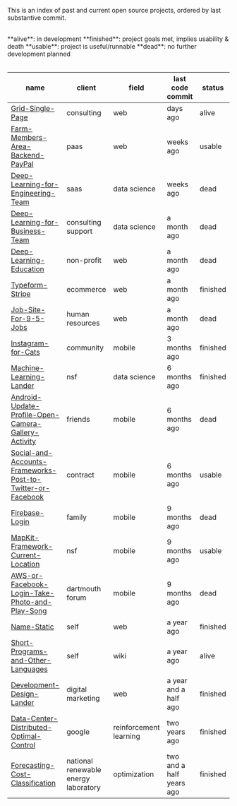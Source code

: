 This is an index of past and current open source projects, ordered by last substantive commit.

<br>
**alive**: in development  
**finished**: project goals met, implies usability & death  
**usable**: project is useful/runnable  
**dead**: no further development planned
<br><br>

| name | client | field | last code commit | status | time in development | 
| ---- | --------- | ---- | -------------- | ---- |---- |
| [Grid-Single-Page](https://github.com/SamPutnam/Grid-Single-Page) | consulting | web | days ago | alive | months |
| [Farm-Members-Area-Backend-PayPal](https://github.com/samputnam/Farm-Members-Area-Backend-PayPal) | paas | web | weeks ago | usable | weeks |
|[Deep-Learning-for-Engineering-Team](https://github.com/samputnam/Deep-Learning-for-Engineering-Team) | saas | data science | weeks ago | dead | weeks |
|[Deep-Learning-for-Business-Team](https://github.com/samputnam/Deep-Learning-for-Business-Team) | consulting support | data science | a month ago | dead | days |
| [Deep-Learning-Education](https://github.com/samputnam/Deep-Learning-Education) | non-profit  | web | a month ago | dead | days |
| [Typeform-Stripe](https://github.com/samputnam/Typeform-Stripe) | ecommerce | web | a month ago | finished | days |
| [Job-Site-For-9-5-Jobs](https://github.com/samputnam/Job-Site-For-9-5-Jobs) | human resources | web | a month ago | dead | weeks |
| [Instagram-for-Cats](https://github.com/samputnam/Instagram-for-Cats) | community | mobile | 3 months ago | finished | months |
| [Machine-Learning-Lander](https://github.com/SamPutnam/Machine-Learning-Lander) | nsf | data science | 6 months ago | finished | months |
| [Android-Update-Profile-Open-Camera-Gallery-Activity](https://github.com/samputnam/Android-Update-Profile-Open-Camera-Gallery-Activity) | friends | mobile | 6 months ago | dead | weeks |
| [Social-and-Accounts-Frameworks-Post-to-Twitter-or-Facebook](https://github.com/samputnam/Social-and-Accounts-Frameworks-Post-to-Twitter-or-Facebook) | contract | mobile | 6 months ago | usable | weeks |
| [Firebase-Login](https://github.com/samputnam/Firebase-Login) | family | mobile | 9 months ago | dead | days |
| [MapKit-Framework-Current-Location](https://github.com/Dartmouth-entrepreneurial-network/MapKit-Current-Location) | nsf | mobile | 9 months ago | usable | days |
| [AWS-or-Facebook-Login-Take-Photo-and-Play-Song](https://github.com/Dartmouth-entrepreneurial-network/AWS-or-Facebook-Login-Take-Photo-and-Play-Song) | dartmouth forum | mobile | 9 months ago | dead | weeks |
| [Name-Static](https://github.com/SamPutnam/Name-Static) | self | web | a year ago | finished | months |
| [Short-Programs-and-Other-Languages](https://github.com/SamPutnam/Short-Programs-and-Other-Languages) | self | wiki | a year ago | alive | days |
| [Development-Design-Lander](https://github.com/SamPutnam/Development-Design-Lander) | digital marketing | web | a year and a half ago | finished | days |
| [Data-Center-Distributed-Optimal-Control](https://github.com/SamPutnam/Data-Center-Distributed-Optimal-Control) | google | reinforcement learning | two years ago | finished | months |
| [Forecasting-Cost-Classification](https://github.com/SamPutnam/Forecasting-Cost-Classification) | national renewable energy laboratory | optimization | two and a half years ago | finished | months |




